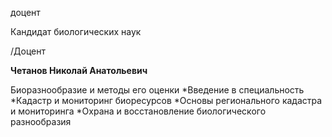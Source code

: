доцент

Кандидат биологических наук

/Доцент

**Четанов Николай Анатольевич**

Биоразнообразие и методы его оценки
	*Введение в специальность
	*Кадастр и мониторинг биоресурсов
	*Основы регионального кадастра и мониторинга
	*Охрана и восстановление биологического разнообразия